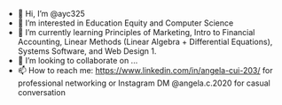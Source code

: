 - 👋 Hi, I’m @ayc325
- 👀 I’m interested in Education Equity and Computer Science
- 🌱 I’m currently learning Principles of Marketing, Intro to Financial Accounting, Linear Methods (Linear Algebra + Differential Equations), Systems Software, and Web Design 1.
- 💞️ I’m looking to collaborate on ...
- 📫 How to reach me: https://www.linkedin.com/in/angela-cui-203/ for professional networking or Instagram DM @angela.c.2020 for casual conversation

<!---
ayc325/ayc325 is a ✨ special ✨ repository because its `README.md` (this file) appears on your GitHub profile.
You can click the Preview link to take a look at your changes.
--->

